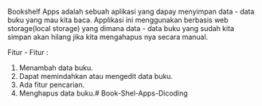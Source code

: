 Bookshelf Apps adalah sebuah aplikasi yang dapay menyimpan data - data buku yang mau kita baca. Applikasi ini menggunakan berbasis web storage(local storage) yang dimana data - data buku yang sudah kita simpan akan hilang jika kita mengahapus nya secara manual.

Fitur - Fitur :
1. Menambah data buku.
2. Dapat memindahkan atau mengedit data buku.
3. Ada fitur pencarian.
4. Menghapus data buku.# Book-Shel-Apps-Dicoding

